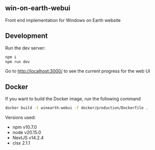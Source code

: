 ## win-on-earth-webui
Front end implementation for Windows on Earth website

## Development

Run the dev server:
```bash
npm i
npm run dev
```

Go to [http://localhost:3000/](http://localhost:3000/) to see the current progress for the web UI

## Docker
If you want to build the Docker image, run the following command
```bash
docker build -t winearth-webui -f docker/production/Dockerfile .
```

Versions used:
- npm v10.7.0
- node v20.15.0
- NextJS v14.2.4
- clsx 2.1.1  
